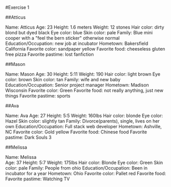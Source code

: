 #Exercise 1

##Atticus

Name:                     Atticus
Age:                      23
Height:                   1.6 meters
Weight:                   12 stones 
Hair color:               dirty blond but dyed black
Eye color:                blue
Skin color:               pale
Family:                   Blue mini cooper with a "feel the bern sticker" otherwise normal
Education/Occupation:     new job at incubator
Hometown:                 Bakersfield California
Favorite color:           sandpaper yellow
Favorite food:            cheeseless gluten free pizza
Favorite pastime:         lost fanfiction

##Mason

Name:                     Mason 
Age:                      30
Height:                   5:11
Weight:                   190
Hair color:               light brown 
Eye color:                brown
Skin color:               tan
Family:                   wife and new baby
Education/Occupation:     Senior project manager
Hometown:                 Madison Wisconsin 
Favorite color:           Green
Favorite food:            not really anything, just new things
Favorite pastime:         sports

##Ava

Name:                     Ava
Age:                      27
Height:                   5:5
Weight:                   160lbs
Hair color:               blonde
Eye color:                Hazel
Skin color:               slightly tan
Family:                   Divorce(parents), single, lives on her own
Education/Occupation:     Full stack web developer
Hometown:                 Ashville, NC
Favorite color:           Gold yellow
Favorite food:            Chinese food
Favorite pastime:         Dark Souls 3

##Melissa

Name:                     Melissa                  
Age:                      37
Height:                   5:7
Weight:                   175lbs
Hair color:               Blonde
Eye color:                Green
Skin color:               pale
Family:                   People from ohio
Education/Occupation:     Been in incubator for a year
Hometown:                 Ohio
Favorite color:           Pallet red 
Favorite food:            
Favorite pastime:         Watching TV
